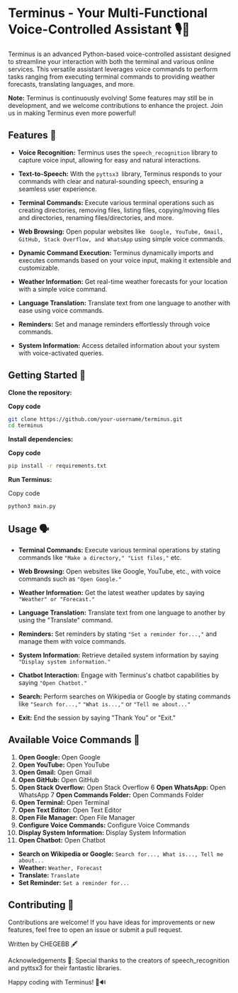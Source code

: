 # Terminus - Your Multi-Functional Voice-Controlled Assistant 🎙️🤖
Terminus is an advanced Python-based voice-controlled assistant designed to streamline your interaction with both the terminal and various online services. This versatile assistant leverages voice commands to perform tasks ranging from executing terminal commands to providing weather forecasts, translating languages, and more.

**Note:** Terminus is continuously evolving! Some features may still be in development, and we welcome contributions to enhance the project. Join us in making Terminus even more powerful!

## Features 🚀
- **Voice Recognition:** Terminus uses the `speech_recognition` library to capture voice input, allowing for easy and natural interactions.

- **Text-to-Speech:** With the `pyttsx3 `library, Terminus responds to your commands with clear and natural-sounding speech, ensuring a seamless user experience.

- **Terminal Commands:** Execute various terminal operations such as creating directories, removing files, listing files, copying/moving files and directories, renaming files/directories, and more.

- **Web Browsing:** Open popular websites like ` Google, YouTube, Gmail, GitHub, Stack Overflow, and WhatsApp` using simple voice commands.

- **Dynamic Command Execution:** Terminus dynamically imports and executes commands based on your voice input, making it extensible and customizable.

- **Weather Information:** Get real-time weather forecasts for your location with a simple voice command.

- **Language Translation:** Translate text from one language to another with ease using voice commands.

- **Reminders:** Set and manage reminders effortlessly through voice commands.

- **System Information:** Access detailed information about your system with voice-activated queries.

## Getting Started 🚦
**Clone the repository:**


**Copy code**
```bash
git clone https://github.com/your-username/terminus.git
cd terminus
```
**Install dependencies:**


**Copy code**
```bash
pip install -r requirements.txt
```
**Run Terminus:**


Copy code
```bash
python3 main.py
```
## Usage 🗣️

- **Terminal Commands:** Execute various terminal operations by stating commands like `"Make a directory," "List files,"` etc.

- **Web Browsing:** Open websites like Google, YouTube, etc., with voice commands such as `"Open Google."`

- **Weather Information:** Get the latest weather updates by saying `"Weather" or "Forecast."`

- **Language Translation:** Translate text from one language to another by using the "Translate" command.

- **Reminders:** Set reminders by stating `"Set a reminder for...,"` and manage them with voice commands.

- **System Information:** Retrieve detailed system information by saying `"Display system information."`

- **Chatbot Interaction:** Engage with Terminus's chatbot capabilities by saying `"Open Chatbot."`

- **Search:** Perform searches on Wikipedia or Google by stating commands like `"Search for...,"` `"What is...,"` or `"Tell me about..."`

- **Exit:** End the session by saying "Thank You" or "Exit."

## Available Voice Commands 🎤
1. **Open Google:** Open Google
2. **Open YouTube:** Open YouTube
3. **Open Gmail:** Open Gmail
4. **Open GitHub:** Open GitHub
5. **Open Stack Overflow:** Open Stack Overflow
6 **Open WhatsApp:** Open WhatsApp
7 **Open Commands Folder:** Open Commands Folder
8. **Open Terminal:** Open Terminal
9. **Open Text Editor:** Open Text Editor
10. **Open File Manager:** Open File Manager
11. **Configure Voice Commands:** Configure Voice Commands
12. **Display System Information:** Display System Information
13. **Open Chatbot:** Open Chatbot
- **Search on Wikipedia or Google:**  `Search for..., What is..., Tell me about...`
- **Weather:** `Weather, Forecast`
- **Translate:** `Translate`
- **Set Reminder:** `Set a reminder for...`
  
## Contributing 🤝
Contributions are welcome! If you have ideas for improvements or new features, feel free to open an issue or submit a pull request.

Written by CHEGEBB 🖋️

Acknowledgements 🙌:
Special thanks to the creators of speech_recognition and pyttsx3 for their fantastic libraries.

Happy coding with Terminus! 🚀🔊
